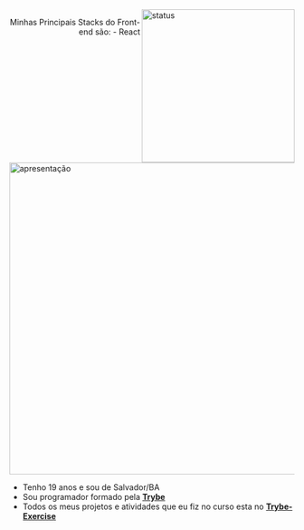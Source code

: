  <img align="right" width="270" alt="status" src="https://github-readme-stats.vercel.app/api/top-langs/?username=MiguelSouzaDosReis&layout=compact&langs_count=7&theme=vision-friendly-dark"/> 
 
 <p align="right" >
 Minhas Principais Stacks do Front-end são:
  - React
<p/>

 
<img width="550" alt="apresentação" src="https://user-images.githubusercontent.com/75230945/159159998-ecb3b86f-79b4-4d5e-a0e2-9ee1ac470e81.gif"/>





- Tenho 19 anos e sou de Salvador/BA 
- Sou programador formado pela __[Trybe](https://www.betrybe.com/)__ 
- Todos os meus projetos e atividades que eu fiz no curso esta no __[Trybe-Exercise](https://github.com/MiguelSouzaDosReis/Trybe-Exercise)__ 
